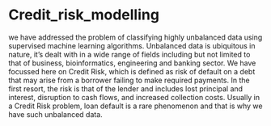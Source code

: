 # Credit_risk_modelling
we have addressed the problem of classifying highly unbalanced data using supervised machine learning algorithms. Unbalanced data is ubiquitous in nature, it’s dealt with in a wide range of fields including but not limited to that of business, bioinformatics, engineering and banking sector. We have focussed here on Credit Risk, which is defined as risk of default on a debt that may arise from a borrower failing to make required payments. In the first resort, the risk is that of the lender and includes lost principal and interest, disruption to cash flows, and increased collection costs. Usually in a Credit Risk problem, loan default is a rare phenomenon and that is why we have such unbalanced data.
